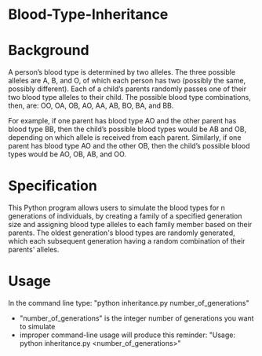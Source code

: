 # Blood-Type-Inheritance

# Background
A person’s blood type is determined by two alleles. The three possible alleles are A, B, and O, of which each person has two (possibly the same, possibly different). Each of a child’s parents randomly passes one of their two blood type alleles to their child. The possible blood type combinations, then, are: OO, OA, OB, AO, AA, AB, BO, BA, and BB.

For example, if one parent has blood type AO and the other parent has blood type BB, then the child’s possible blood types would be AB and OB, depending on which allele is received from each parent. Similarly, if one parent has blood type AO and the other OB, then the child’s possible blood types would be AO, OB, AB, and OO.

# Specification
This Python program allows users to simulate the blood types for n generations of individuals, by creating a family of a specified generation size and assigning blood type alleles to each family member based on their parents. The oldest generation's blood types are randomly generated, which each subsequent generation having a random combination of their parents' alleles.

# Usage
In the command line type: "python inheritance.py number_of_generations"
- "number_of_generations" is the integer number of generations you want to simulate
- improper command-line usage will produce this reminder: "Usage: python inheritance.py <number_of_generations>"
